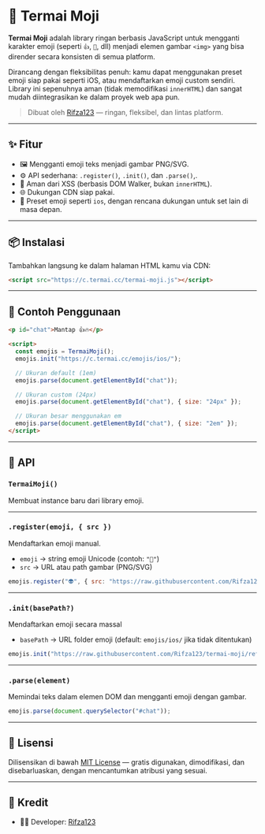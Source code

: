 # 🧩 Termai Moji

**Termai Moji** adalah library ringan berbasis JavaScript untuk mengganti karakter emoji (seperti `👍`, `💯`, dll) menjadi elemen gambar `<img>` yang bisa dirender secara konsisten di semua platform.

Dirancang dengan fleksibilitas penuh: kamu dapat menggunakan preset emoji siap pakai seperti iOS, atau mendaftarkan emoji custom sendiri. Library ini sepenuhnya aman (tidak memodifikasi `innerHTML`) dan sangat mudah diintegrasikan ke dalam proyek web apa pun.

> Dibuat oleh [Rifza123](https://github.com/Rifza123) — ringan, fleksibel, dan lintas platform.

---

## ✨ Fitur

- 🖼️ Mengganti emoji teks menjadi gambar PNG/SVG.
- ⚙️ API sederhana: `.register()`, `.init()`, dan `.parse()`,.
- 🔐 Aman dari XSS (berbasis DOM Walker, bukan `innerHTML`).
- 🌐 Dukungan CDN siap pakai.
- 🎨 Preset emoji seperti `ios`, dengan rencana dukungan untuk set lain di masa depan.

---

## 📦 Instalasi

Tambahkan langsung ke dalam halaman HTML kamu via CDN:

```html
<script src="https://c.termai.cc/termai-moji.js"></script>
```

---

## 🚀 Contoh Penggunaan

```html
<p id="chat">Mantap 👍🔥</p>

<script>
  const emojis = TermaiMoji();
  emojis.init("https://c.termai.cc/emojis/ios/");

  // Ukuran default (1em)
  emojis.parse(document.getElementById("chat"));

  // Ukuran custom (24px)
  emojis.parse(document.getElementById("chat"), { size: "24px" });

  // Ukuran besar menggunakan em
  emojis.parse(document.getElementById("chat"), { size: "2em" });
</script>

```

---

## 📘 API

### `TermaiMoji()`

Membuat instance baru dari library emoji.

---

### `.register(emoji, { src })`

Mendaftarkan emoji manual.

- `emoji` → string emoji Unicode (contoh: `"💯"`)
- `src` → URL atau path gambar (PNG/SVG)

```js
emojis.register("👽", { src: "https://raw.githubusercontent.com/Rifza123/termai-moji/refs/heads/main/emojis/ios/alien.png" });
```

---

### `.init(basePath?)`

Mendaftarkan emoji secara massal 

- `basePath` → URL folder emoji (default: `emojis/ios/` jika tidak ditentukan)

```js
emojis.init("https://raw.githubusercontent.com/Rifza123/termai-moji/refs/heads/main/emojis/ios/");
```

---

### `.parse(element)`

Memindai teks dalam elemen DOM dan mengganti emoji dengan gambar.

```js
emojis.parse(document.querySelector("#chat"));
```

---

## 📄 Lisensi

Dilisensikan di bawah [MIT License](./LICENSE) — gratis digunakan, dimodifikasi, dan disebarluaskan, dengan mencantumkan atribusi yang sesuai.

---

## 🙏 Kredit

- 👨‍💻 Developer: [Rifza123](https://github.com/Rifza123)
